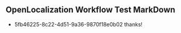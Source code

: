 ## OpenLocalization Workflow Test MarkDown

* 5fb46225-8c22-4d51-9a36-9870f18e0b02 
thanks!



<!--HONumber=Feb16_HO4-->
